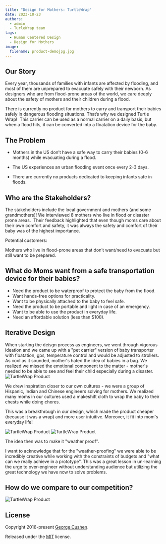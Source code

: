 ```yaml
---
title: "Design for Mothers: TurtleWrap"
date: 2023-10-23 
authors:
  - admin
  - TurleWrap team
tags:
  - Human Centered Design 
  - Design for Mothers
image:
  filename: product-demojpg.jpg
---
```


## Our Story

Every year, thousands of families with infants are affected by flooding, and most of them are unprepared to evacuate safely with their newborn. As designers who are from flood-prone areas of the world, we care deeply about the safety of mothers and their children during a flood. 

There is currently no product for mothers to carry and transport their babies safely in dangerous flooding situations. That’s why we designed Turtle Wrap!  This carrier can be used as a normal carrier on a daily basis, but when a flood hits, it can be converted into a floatation device for the baby. 

## The Problem
- Mothers in the US don’t have a safe way to carry their babies (0-6 months) while evacuating during a flood.

- The US experiences an urban flooding event once every 2-3 days.

- There are currently no products dedicated to keeping infants safe in floods.

## Who are the Stakeholders? 
The stakeholders include the local government and mothers (and some grandmothers)!
We interviewed 8 mothers who live in flood or disaster prone areas. 
Their feedback highlighted that even though moms care about their own comfort and safety, it was always the safety and comfort of their baby was of the highest importance.

Potential customers:

Mothers who live in flood-prone areas that don’t want/need to evacuate but still want to be prepared.

## What do Moms want from a safe transportation device for their babies? 

- Need the product to be waterproof to protect the baby from the flood.
- Want hands-free options for practicality.
- Want to be physically attached to the baby to feel safe.
- Need the product to be portable and light in case of an emergency.
- Want to be able to use the product in everyday life.
- Need an affordable solution (less than $100).


## Iterative Design 
When starting the deisgn process as engineers, we went through vigorous ideation and we came up with a "pet carrier" version of baby transporter with floatation, gps, temperature control and would be adjusted to strollers. As cool as it sounded, mother's hated the idea of babies in a bag. We realized we missed the emotional component to the matter - mother's needed to be able to see and feel their child especially during a disaster.
![TurtleWrap Product](iterative-design.jpg)

We drew inspiration closer to our own cultures - we were a group of Hispanic, Indian and Chinese engineers solving for mothers. We realized many moms in our cultures used a makeshift cloth to wrap the baby to their chests while doing chores. 

This was a breakthrough in our design, which made the product cheaper (because it was a wrap) and more user intuitive. Moreover, it fit into mom's everyday life!

![TurtleWrap Product](modes.png)
![TurtleWrap Product](productdempjpg.jpg)

The idea then was to make it "weather proof". 

I want to acknowledge that for the "weather-proofing" we were able to be incredibly creative while working with the constraints of budgets and "what can we really achieve in a prototype". This was a great lesson in un-learning the urge to over-engineer without understanding audience but utilizing the great technology we have now to solve problems. 

## How do we compare to our competition? 
![TurtleWrap Product](tw_competetion.jpg)



## License

Copyright 2016-present [George Cushen](https://georgecushen.com).

Released under the [MIT](https://github.com/HugoBlox/hugo-blox-builder/blob/main/LICENSE.md) license.
